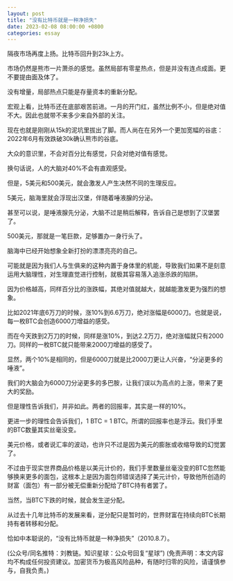 ```yaml
---
layout: post
title: "没有比特币就是一种净损失"
date: 2023-02-08 08:00:00 +0800
categories: essay
---
```


隔夜市场再度上扬。比特币回升到23k上方。

市场仍然是熊市一片萧杀的感觉。虽然局部有零星热点，但是并没有连点成面。更不要提由面及体了。

没有增量，局部热点只能是存量资本的重新分配。

宏观上看，比特币还在底部艰苦前进。一月的开门红，虽然比例不小，但是绝对值不大。因此也就带不来多少来自外部的关注。

现在也就是刚刚从15k的泥坑里拔出了脚。而人尚在在另外一个更加宽幅的谷底：2022年6月有效跌破30k确认熊市的谷底。

大众的意识里，不会对百分比有感觉，只会对绝对值有感觉。

换句话说，人的大脑对40%不会有直观感受。

但是，5美元和500美元，就会激发人产生决然不同的生理反应。

5美元，脑海里就会浮现出汉堡，伴随着唾液腺的分泌。

甚至可以说，是唾液腺先分泌，大脑不过是稍后解释，告诉自己是想到了汉堡罢了。

500美元，那就是一笔巨款，足够置办一身行头了。

脑海中已经开始想象全新打扮的漂漂亮亮的自己。

可能就是因为我们人与生俱来的这种内置于身体里的机能，导致我们如果不是刻意运用大脑理性，对生理直觉进行控制，就极其容易落入追涨杀跌的陷阱。

因为价格越高，同样百分比的涨跌幅，其绝对值就越大，就越能激发更为强烈的想象。

比如2021年底6万刀的时候，涨10%到6.6万刀，绝对涨幅是6000刀。也就是说，每一枚BTC会创造6000刀增益的感受。

而在今天跌到2万刀的时候，同样是涨10%，到达2.2万刀，绝对涨幅就只有2000刀。同样的一枚BTC就只能带来2000刀增益的感受了。

显然，两个10%是相同的，但是6000刀就是比2000刀更让人兴奋，“分泌更多的唾液”。

我们的大脑会为6000刀分泌更多的多巴胺，让我们误以为高点的上涨，带来了更大的奖励。

但是理性告诉我们，并非如此。两者的回报率，其实是一样的10%。

更进一步的理性会告诉我们，1 BTC = 1 BTC。所谓的回报率也是浮云。我们手里的BTC数量其实丝毫没变。

美元价格，或者说汇率的波动，也许只不过是因为美元的膨胀或收缩导致的幻觉罢了。

不过由于现实世界商品价格是以美元计价的，我们手里数量丝毫没变的BTC忽然能够换来更多的面包，这根本上是因为面包师错误选择了美元计价，导致他所创造的财富（面包）有一部分被无偿重新分配给了BTC持有者罢了。

当然，当BTC下跌的时候，就会发生逆分配。

从过去十几年比特币的发展来看，逆分配只是暂时的，世界财富在持续向BTC长期持有者转移和分配。

恰如中本聪说的，“没有比特币就是一种净损失”（2010.8.7）。

(公众号/同名推特：刘教链。知识星球：公众号回复“星球”)
(免责声明：本文内容均不构成任何投资建议。加密货币为极高风险品种，有随时归零的风险，请谨慎参与，自我负责。)
